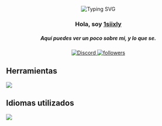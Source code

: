<p align="center">
<img src="       https://readme-typing-svg.demolab.com?font=Fira+Code&duration=4967&pause=1000&color=3FF74A&width=435&lines=HTML+Developer;Jr+CSS+Developer;Minecraft+server+configurator;Discord+server+configurator;Discord+bot+creator;Owner+of+the+Zurix+Network;Owner+of+the+MazeMC+Network;Owner+of+the+GGPanda+Bot" alt="Typing SVG" /></a>
</p>

<h3 align="center">Hola, soy <a href="https://github.com/qsckd">1siixly</a></h3>
<h5 align="center">Aquí puedes ver un poco sobre mi, y lo que se.</h5>

<p align="center">
  <a href="https://discord.gg/imanity"><img alt="Discord" title="Discord" src="https://img.shields.io/badge/-Discord-7289DA?style=for-the-badge&logo=discord&logoColor=white"/>
   <a href="https://github.com/qsckd"><img alt="followers" title="Sigueme en Github" src="https://img.shields.io/github/followers/qSckd?color=236ad3&style=for-the-badge&logo=github&label=Follow"/></a>
 </p>
 
## Herramientas
<p align="left"> <a href="https://github.com/qSckd"><img src="https://skillicons.dev/icons?i=vscode,idea,python,discord,nodejs,discordjs,js,html,css"> </a> </p>


## Idiomas utilizados
<p align="left"> <a href="https://discord.gg/imanity">
   <img align="center" src="https://github-readme-stats.vercel.app/api/top-langs/?username=qSckd&theme=dark&langs_count=8">
</p>
